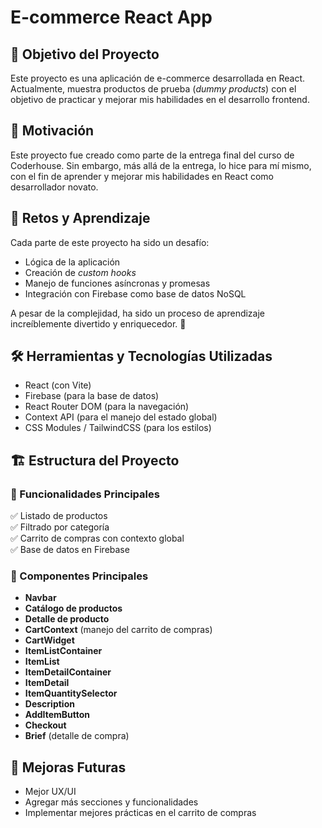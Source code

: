 # E-commerce React App

## 📌 Objetivo del Proyecto  

Este proyecto es una aplicación de e-commerce desarrollada en React. Actualmente, muestra productos de prueba (*dummy products*) con el objetivo de practicar y mejorar mis habilidades en el desarrollo frontend.  

## 🚀 Motivación  

Este proyecto fue creado como parte de la entrega final del curso de Coderhouse. Sin embargo, más allá de la entrega, lo hice para mí mismo, con el fin de aprender y mejorar mis habilidades en React como desarrollador novato.  

## 🧩 Retos y Aprendizaje  

Cada parte de este proyecto ha sido un desafío:  

- Lógica de la aplicación  
- Creación de *custom hooks*  
- Manejo de funciones asíncronas y promesas  
- Integración con Firebase como base de datos NoSQL  

A pesar de la complejidad, ha sido un proceso de aprendizaje increíblemente divertido y enriquecedor. 🚀  

## 🛠️ Herramientas y Tecnologías Utilizadas  

- React (con Vite)  
- Firebase (para la base de datos)  
- React Router DOM (para la navegación)  
- Context API (para el manejo del estado global)  
- CSS Modules / TailwindCSS (para los estilos)  

## 🏗️ Estructura del Proyecto  

### 📌 Funcionalidades Principales  

✅ Listado de productos  
✅ Filtrado por categoría  
✅ Carrito de compras con contexto global  
✅ Base de datos en Firebase  

### 📂 Componentes Principales  

- **Navbar**  
- **Catálogo de productos**  
- **Detalle de producto**  
- **CartContext** (manejo del carrito de compras)  
- **CartWidget**  
- **ItemListContainer**  
- **ItemList**  
- **ItemDetailContainer**  
- **ItemDetail**  
- **ItemQuantitySelector**  
- **Description**  
- **AddItemButton**  
- **Checkout**  
- **Brief** (detalle de compra)  

## 🔮 Mejoras Futuras  

- Mejor UX/UI  
- Agregar más secciones y funcionalidades  
- Implementar mejores prácticas en el carrito de compras  
